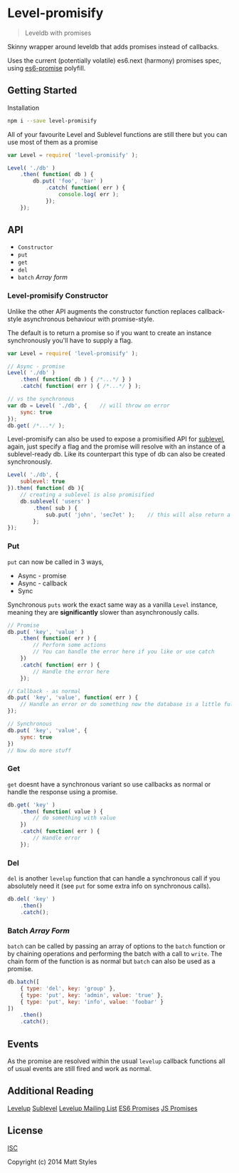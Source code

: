 # Level-promisify

> Leveldb with promises


Skinny wrapper around leveldb that adds promises instead of callbacks.

Uses the current (potentially volatile) es6.next (harmony) promises spec, using [es6-promise](https://github.com/jakearchibald/es6-promise) polyfill.


## Getting Started

Installation

```sh
npm i --save level-promisify
```

All of your favourite Level and Sublevel functions are still there but you can use most of them as a promise

```js
var Level = require( 'level-promisify' );

Level( './db' )
    .then( function( db ) {
        db.put( 'foo', 'bar' )
            .catch( function( err ) {
                console.log( err );
            });
    });
```

## API

* `Constructor`
* `put`
* `get`
* `del`
* `batch` *Array form*

### Level-promisify Constructor

Unlike the other API augments the constructor function replaces callback-style asynchronous behaviour with promise-style.

The default is to return a promise so if you want to create an instance synchronously you'll have to supply a flag.

```js
var Level = require( 'level-promisify' );

// Async - promise
Level( './db' )
    .then( function( db ) { /*...*/ } )
    .catch( function( err ) { /*...*/ } );

// vs the synchronous
var db = Level( './db', {    // will throw on error
    sync: true
});
db.get( /*...*/ );
```

Level-promisify can also be used to expose a promisified API for [sublevel](https://github.com/dominictarr/level-sublevel), again, just specify a flag and the promise will resolve with an instance of a sublevel-ready db. Like its counterpart this type of db can also be created synchronously.

```js
Level( './db', {
    sublevel: true
}).then( function( db ){
    // creating a sublevel is also promisified
    db.sublevel( 'users' )
        .then( sub ) {
            sub.put( 'john', 'sec7et' );    // this will also return a promise!
        };
});
```


### Put

`put` can now be called in 3 ways,

* Async - promise
* Async - callback
* Sync

Synchronous `puts` work the exact same way as a vanilla `Level` instance, meaning they are **significantly** slower than asynchronously calls.

```js
// Promise
db.put( 'key', 'value' )
    .then( function( err ) {
        // Perform some actions
        // You can handle the error here if you like or use catch
    })
    .catch( function( err ) {
        // Handle the error here
    });

// Callback - as normal
db.put( 'key', 'value', function( err ) {
    // Handle an error or do something now the database is a little fuller or updated
});

// Synchronous
db.put( 'key', 'value', {
    sync: true
})
// Now do more stuff
```


### Get

`get` doesnt have a synchronous variant so use callbacks as normal or handle the response using a promise.

```js
db.get( 'key' )
    .then( function( value ) {
        // do something with value
    })
    .catch( function( err ) {
        // Handle error
    });
```


### Del

`del` is another `levelup` function that can handle a synchronous call if you absolutely need it (see `put` for some extra info on synchronous calls).

```js
db.del( 'key' )
    .then()
    .catch();
```


### Batch *Array Form*

`batch` can be called by passing an array of options to the `batch` function or by chaining operations and performing the batch with a call to `write`. The chain form of the function is as normal but `batch` can also be used as a promise.

```js
db.batch([
    { type: 'del', key: 'group' },
    { type: 'put', key: 'admin', value: 'true' },
    { type: 'put', key: 'info', value: 'foobar' }
])
    .then()
    .catch();
```


## Events

As the promise are resolved within the usual `levelup` callback functions all of usual events are still fired and work as normal.


## Additional Reading

[Levelup](https://github.com/rvagg/node-levelup)
[Sublevel](https://github.com/dominictarr/level-sublevel)
[Levelup Mailing List](https://groups.google.com/forum/#!forum/node-levelup)
[ES6 Promises](http://www.html5rocks.com/en/tutorials/es6/promises/)
[JS Promises](https://developer.mozilla.org/en-US/docs/Web/JavaScript/Reference/Global_Objects/Promise)


## License

[ISC](https://github.com/mattstyles/level-promisify/blob/master/LICENSE.md)

Copyright (c) 2014 Matt Styles
